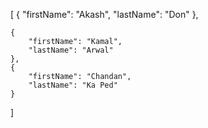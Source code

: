 [
    {
        "firstName": "Akash",
        "lastName": "Don"
    },

    {
        "firstName": "Kamal",
        "lastName": "Arwal"
    },
    {
        "firstName": "Chandan",
        "lastName": "Ka Ped"
    }
]


